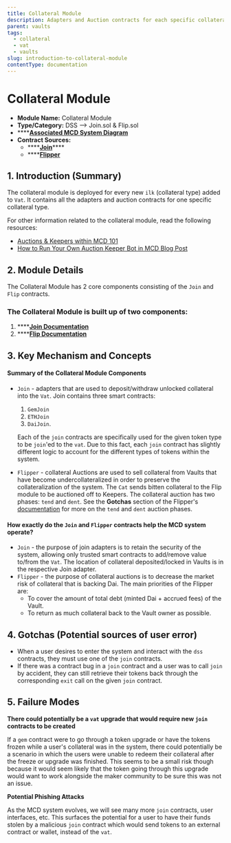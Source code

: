 ```yaml
---
title: Collateral Module
description: Adapters and Auction contracts for each specific collateral type
parent: vaults
tags:
  - collateral
  - vat
  - vaults
slug: introduction-to-collateral-module
contentType: documentation
---
```


# Collateral Module

* **Module Name:** Collateral Module
* **Type/Category:** DSS —&gt; Join.sol & Flip.sol
* \*\*\*\*[**Associated MCD System Diagram**](https://github.com/makerdao/dss/wiki)
* **Contract Sources:** 
  * \*\*\*\*[**Join**](https://github.com/makerdao/dss/blob/master/src/join.sol)\*\*\*\*
  * \*\*\*\*[**Flipper**](https://github.com/makerdao/dss/blob/master/src/flip.sol)

## 1. Introduction \(Summary\)

The collateral module is deployed for every new `ilk` \(collateral type\) added to `Vat`. It contains all the adapters and auction contracts for one specific collateral type.

For other information related to the collateral module, read the following resources:

* [Auctions & Keepers within MCD 101](https://github.com/makerdao/developerguides/blob/master/keepers/auctions/auctions-101.md)
* [How to Run Your Own Auction Keeper Bot in MCD Blog Post](https://blog.makerdao.com/how-to-run-your-own-auction-keeper-bot-in-mcd/)

## 2. Module Details

The Collateral Module has 2 core components consisting of the `Join` and `Flip` contracts.

### The Collateral Module is built up of two components:

1. \*\*\*\*[**Join Documentation**](https://docs.makerdao.com/smart-contract-modules/collateral-module/join-detailed-documentation)
2. \*\*\*\*[**Flip Documentation**](https://docs.makerdao.com/smart-contract-modules/collateral-module/flipper-detailed-documentation)

## 3. Key Mechanism and Concepts

#### Summary of the **Collateral Module Components**

* `Join` - adapters that are used to deposit/withdraw unlocked collateral into the `Vat`. Join contains three smart contracts:

  1. `GemJoin`
  2. `ETHJoin`
  3. `DaiJoin`.

  Each of the `join` contracts are specifically used for the given token type to be `join`'ed to the `vat`. Due to this fact, each `join` contract has slightly different logic to account for the different types of tokens within the system.

* `Flipper` - collateral Auctions are used to sell collateral from Vaults that have become undercollateralized in order to preserve the collateralization of the system. The `Cat` sends bitten collateral to the Flip module to be auctioned off to Keepers. The collateral auction has two phases: `tend` and `dent`. See the **Gotchas** section of the Flipper's [documentation](https://docs.makerdao.com/smart-contract-modules/collateral-module/flipper-detailed-documentation) for more on the `tend` and `dent` auction phases.

#### How exactly do the `Join` and `Flipper` contracts help the MCD system operate?

* `Join` - the purpose of join adapters is to retain the security of the system, allowing only trusted smart contracts to add/remove value to/from the `Vat`. The location of collateral deposited/locked in Vaults is in the respective Join adapter.
* `Flipper` - the purpose of collateral auctions is to decrease the market risk of collateral that is backing Dai. The main priorities of the Flipper are:
  * To cover the amount of total debt \(minted Dai + accrued fees\) of the Vault.
  * To return as much collateral back to the Vault owner as possible.

## 4. Gotchas \(Potential sources of user error\)

* When a user desires to enter the system and interact with the `dss` contracts, they must use one of the `join` contracts.
* If there was a contract bug in a `join` contract and a user was to call `join` by accident, they can still retrieve their tokens back through the corresponding `exit` call on the given `join` contract.

## 5. Failure Modes

**There could potentially be a `vat` upgrade that would require new `join` contracts to be created**

If a `gem` contract were to go through a token upgrade or have the tokens frozen while a user's collateral was in the system, there could potentially be a scenario in which the users were unable to redeem their collateral after the freeze or upgrade was finished. This seems to be a small risk though because it would seem likely that the token going through this upgrade would want to work alongside the maker community to be sure this was not an issue.

**Potential Phishing Attacks**

As the MCD system evolves, we will see many more `join` contracts, user interfaces, etc. This surfaces the potential for a user to have their funds stolen by a malicious `join` contract which would send tokens to an external contract or wallet, instead of the `vat`.

